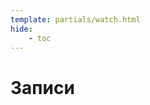```yaml
---
template: partials/watch.html
hide:
    - toc
---
```


# Записи

<script>
    const watchList = {
      'BFcq6bwNgkE': 'Лекция #1. Часть 1',
      'rmTIjswxjTA': 'Лекция #1. Часть 2',
      '6WPuwFWbDvs': 'Лекция #2. Часть 2',
      'rpGUy6PZiiw': 'Лекция #3. Часть 1',
      '6bo0XQcR5T0': 'Лекция #3. Часть 2',
      '9InpNm1-4UQ': '2020 10 13 19 05 05 ОИБ',
      'CqpdUuOD-lY': 'Лекция инфобез 1 часть',
      'l0i6Niflk20': '2020 10 13 20 25 58',
      'PCZJdPuXUdc': 'Лекция инфобез 2 часть',
      'OCMjsepzEXg': 'Инфобез',
      'FWMXnp_bdeQ': 'Инфобез',
      'DG4j-AxOmVM': 'Инфобез',
      'Vd4ovyUlmxg': 'Инфобез',
      'vyJYQcGf4yo': 'Кадровое обеспечение',
      'LvquHJciiOU': 'Кадровое обеспечение',
      'Wmc7BMItX00': 'Инфобез',
      'lr99MlF9q4I': 'ОИБ Семинар',
      'uvIVI5-l03g': 'КМ 4',
    };
</script>